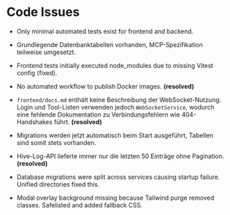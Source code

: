 # Code Issues

- Only minimal automated tests exist for frontend and backend.
- Grundlegende Datenbanktabellen vorhanden, MCP-Spezifikation teilweise umgesetzt.
- Frontend tests initially executed node_modules due to missing Vitest config (fixed).
- No automated workflow to publish Docker images. **(resolved)**

- `frontend/docs.md` enthält keine Beschreibung der WebSocket-Nutzung. Login und Tool-Listen verwenden jedoch `WebSocketService`, wodurch eine fehlende Dokumentation zu Verbindungsfehlern wie 404-Handshakes führt. **(resolved)**
- Migrations werden jetzt automatisch beim Start ausgeführt, Tabellen sind somit stets vorhanden.
- Hive-Log-API lieferte immer nur die letzten 50 Einträge ohne Pagination. **(resolved)**
- Database migrations were split across services causing startup failure. Unified directories fixed this.
- Modal overlay background missing because Tailwind purge removed classes. Safelisted and added fallback CSS.
